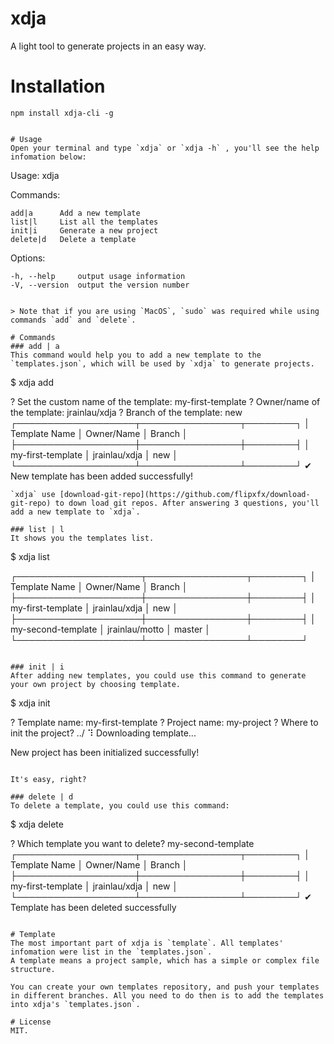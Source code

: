 # xdja
A light tool to generate projects in an easy way.

# Installation
```
npm install xdja-cli -g
```

```

# Usage
Open your terminal and type `xdja` or `xdja -h` , you'll see the help infomation below:
```
  Usage: xdja <command>


  Commands:

    add|a      Add a new template
    list|l     List all the templates
    init|i     Generate a new project
    delete|d   Delete a template

  Options:

    -h, --help     output usage information
    -V, --version  output the version number
```

> Note that if you are using `MacOS`, `sudo` was required while using commands `add` and `delete`.

# Commands
### add | a
This command would help you to add a new template to the `templates.json`, which will be used by `xdja` to generate projects.
```
$ xdja add

? Set the custom name of the template: my-first-template
? Owner/name of the template: jrainlau/xdja
? Branch of the template: new
┌───────────────────┬────────────────┬────────┐
│ Template Name     │ Owner/Name     │ Branch │
├───────────────────┼────────────────┼────────┤
│ my-first-template │ jrainlau/xdja │ new    │
└───────────────────┴────────────────┴────────┘
✔ New template has been added successfully!
```
`xdja` use [download-git-repo](https://github.com/flipxfx/download-git-repo) to down load git repos. After answering 3 questions, you'll add a new template to `xdja`.

### list | l
It shows you the templates list.
```
$ xdja list

┌────────────────────┬────────────────┬────────┐
│ Template Name      │ Owner/Name     │ Branch │
├────────────────────┼────────────────┼────────┤
│ my-first-template  │ jrainlau/xdja │ new    │
├────────────────────┼────────────────┼────────┤
│ my-second-template │ jrainlau/motto │ master │
└────────────────────┴────────────────┴────────┘
```

### init | i
After adding new templates, you could use this command to generate your own project by choosing template.
```
$ xdja init

? Template name: my-first-template
? Project name: my-project
? Where to init the project? ../
⠹ Downloading template...

New project has been initialized successfully!
```

It's easy, right?

### delete | d
To delete a template, you could use this command:
```
$ xdja delete

? Which template you want to delete? my-second-template
┌───────────────────┬────────────────┬────────┐
│ Template Name     │ Owner/Name     │ Branch │
├───────────────────┼────────────────┼────────┤
│ my-first-template │ jrainlau/xdja │ new    │
└───────────────────┴────────────────┴────────┘
✔ Template has been deleted successfully
```

# Template
The most important part of xdja is `template`. All templates' infomation were list in the `templates.json`.
A template means a project sample, which has a simple or complex file structure.

You can create your own templates repository, and push your templates in different branches. All you need to do then is to add the templates into xdja's `templates.json`.

# License
MIT.









